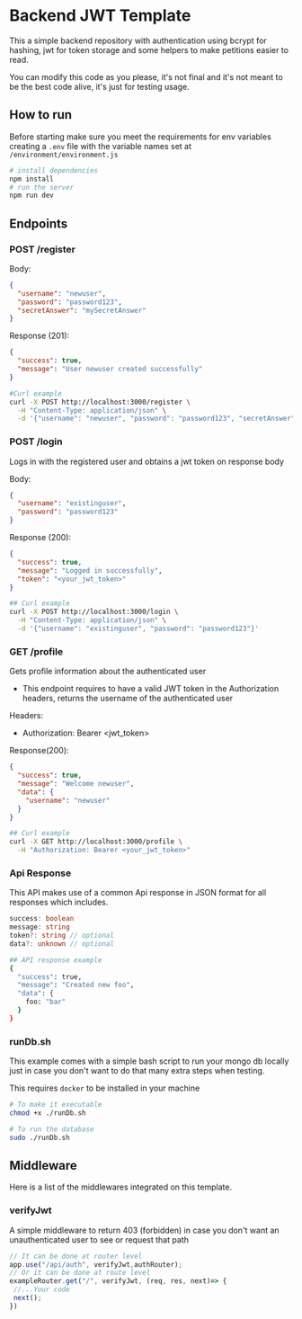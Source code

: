 # Backend JWT Template

This a simple backend repository with authentication using bcrypt for hashing, jwt for token storage and some helpers to make petitions easier to read.

You can modify this code as you please, it's not final and it's not meant to be the best code alive, it's just for testing usage.

## How to run

Before starting make sure you meet the requirements for env variables creating a `.env` file with the variable names set at `/environment/environment.js`

```bash
# install dependencies
npm install
# run the server
npm run dev
```

## Endpoints

### POST /register

Body:
```json
{
  "username": "newuser",
  "password": "password123",
  "secretAnswer": "mySecretAnswer"
}
```
Response (201):
```json
{
  "success": true,
  "message": "User newuser created successfully"
}
```
```bash
#Curl example
curl -X POST http://localhost:3000/register \
  -H "Content-Type: application/json" \
  -d '{"username": "newuser", "password": "password123", "secretAnswer": "mySecretAnswer"}'
```
### POST /login

Logs in with the registered user and obtains a jwt token on response body

Body:
```json
{
  "username": "existinguser",
  "password": "password123"
}
```

Response (200):
```json
{
  "success": true,
  "message": "Logged in successfully",
  "token": "<your_jwt_token>"
}
```
```bash
## Curl example
curl -X POST http://localhost:3000/login \
  -H "Content-Type: application/json" \
  -d '{"username": "existinguser", "password": "password123"}'
```


### GET /profile

Gets profile information about the authenticated user

- This endpoint requires to have a valid JWT token in the Authorization headers, returns the username of the authenticated user

Headers:
* Authorization: Bearer <jwt_token>

Response(200):
```json
{
  "success": true,
  "message": "Welcome newuser",
  "data": {
    "username": "newuser"
  }
}
```
```bash
## Curl example
curl -X GET http://localhost:3000/profile \
  -H "Authorization: Bearer <your_jwt_token>"
```
### Api Response
This API makes use of a common Api response in JSON format for all responses which includes.

```typescript
success: boolean
message: string
token?: string // optional
data?: unknown // optional
``` 

```bash
## API response example
{
  "success": true,
  "message": "Created new foo",
  "data": {
    foo: "bar"
  }
}
``` 

### runDb.sh

This example comes with a simple bash script to run your mongo db locally just in case you don't want to do that many extra steps when testing.

This requires `docker` to be installed in your machine
```bash
# To make it executable
chmod +x ./runDb.sh

# To run the database
sudo ./runDb.sh
``` 
## Middleware

Here is a list of the middlewares integrated on this template.

### verifyJwt
A simple middleware to return 403 (forbidden) in case you don't want an unauthenticated user to see or request that path
   ```javascript
   // It can be done at router level
   app.use("/api/auth", verifyJwt,authRouter);
   // Or it can be done at route level
   exampleRouter.get("/", verifyJwt, (req, res, next)=> {
    //...Your code
    next();
   })
   ```